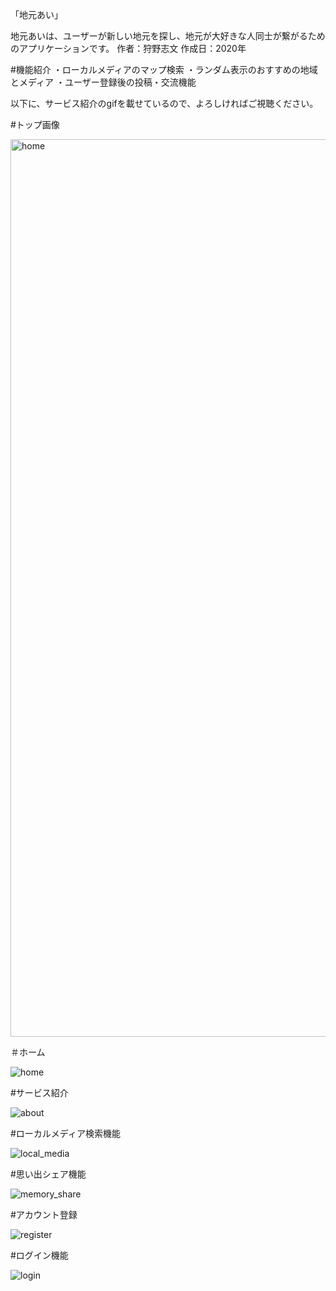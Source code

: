 「地元あい」

地元あいは、ユーザーが新しい地元を探し、地元が大好きな人同士が繋がるためのアプリケーションです。
作者：狩野志文
作成日：2020年

#機能紹介
・ローカルメディアのマップ検索
・ランダム表示のおすすめの地域とメディア
・ユーザー登録後の投稿・交流機能

以下に、サービス紹介のgifを載せているので、よろしければご視聴ください。

#トップ画像

<img width="1436" alt="home" src="https://user-images.githubusercontent.com/71757537/103743476-8fc2c480-503f-11eb-8872-246d64640669.png">

＃ホーム

![home](https://user-images.githubusercontent.com/71757537/103742693-97ce3480-503e-11eb-8089-77cffe4edfca.gif)

#サービス紹介

![about](https://user-images.githubusercontent.com/71757537/103742857-cf3ce100-503e-11eb-9495-183a77ccb1c4.gif)

#ローカルメディア検索機能

![local_media](https://user-images.githubusercontent.com/71757537/103742705-9d2b7f00-503e-11eb-821e-a83254452aaf.gif)

#思い出シェア機能

![memory_share](https://user-images.githubusercontent.com/71757537/103742831-c6e4a600-503e-11eb-9246-8fd9672783e8.gif)

#アカウント登録

![register](https://user-images.githubusercontent.com/71757537/103742927-e380de00-503e-11eb-9e69-1272bb48dde5.gif)

#ログイン機能

![login](https://user-images.githubusercontent.com/71757537/103742974-ef6ca000-503e-11eb-84a4-313b4b6903c4.gif)
